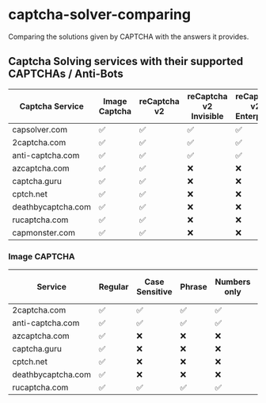 # captcha-solver-comparing
Comparing the solutions given by CAPTCHA with the answers it provides.



## Captcha Solving services with their supported  CAPTCHAs / Anti-Bots

| Captcha Service    | Image Captcha | reCaptcha v2 | reCaptcha v2 Invisible | reCaptcha v2 Enterprise | reCaptcha v3 | reCaptcha v3 Enterprise | FunCaptcha | hCaptcha | hCaptcha Enterprise | Geetest V3 | Geetest V4 | DataDome Captcha | CyberSiara Captcha | AWS Captcha |
|--------------------|---------------|--------------|------------------------|-------------------------|--------------|-------------------------|------------|----------|---------------------|------------|------------|------------------|--------------------|-------------|
| capsolver.com      | ✅             | ✅            | ✅                      | ✅                       | ✅            | ✅                       | ✅          | ✅        | ✅                   | ✅          | ✅          | ✅                | ✅                  | ✅           |
| 2captcha.com       | ✅             | ✅            | ✅                      | ✅                      | ✅            | ✅                       | ✅           | ✅        | ✅                    | ✅           | ✅          | ✅                 | ✅                  | ✅           |
| anti-captcha.com   | ✅             | ✅            | ✅                       | ✅                        | ✅             | ✅                        | ✅          | ✅        | ✅                    | ✅          | ✅          | ❌                | ❌                  | ❌           |
| azcaptcha.com      | ✅             | ✅            | ❌                      | ❌                       | ❌            | ❌                       | ❌          | ✅        | ❌                   | ✅          | ✅          | ❌                | ❌                  | ❌           |
| captcha.guru       | ✅             | ✅            | ❌                      | ❌                       | ❌            | ❌                       | ❌          | ✅        | ❌                   | ✅          | ✅          | ❌                | ❌                  | ❌           |
| cptch.net          | ✅             | ✅            | ❌                      | ❌                       | ❌            | ❌                       | ❌          | ✅        | ❌                   | ✅          | ✅          | ❌                | ❌                  | ❌           |
| deathbycaptcha.com | ✅             | ✅            | ❌                      | ❌                       | ❌            | ❌                       | ❌          | ✅        | ❌                   | ✅          | ✅          | ❌                | ❌                  | ❌           |
| rucaptcha.com      | ✅             | ✅            | ❌                      | ❌                       | ❌            | ❌                       | ❌          | ✅        | ❌                   | ✅          | ✅          | ❌                | ❌                  | ❌           |
| capmonster.com     | ✅             | ✅            | ❌                      | ❌                       | ❌            | ❌                       | ❌          | ✅        | ❌                   | ✅          | ✅          | ❌                | ❌                  | ❌           |


### Image CAPTCHA

| Service          | Regular | Case Sensitive | Phrase | Numbers only | Letters only | Math | Length | Language      | Comment for worker |
|------------------|---------|----------------|--------|--------------|--------------|------|--------|---------------|--------------------|
| 2captcha.com     | ✅       | ✅              | ✅      | ✅            | ✅            | ✅    | ✅      | Cyrillic/Latin| ✅                  |
| anti-captcha.com | ✅       | ✅              | ✅      | ✅            | ✅            | ✅    | ✅      | Latin         | ✅                  |
| azcaptcha.com    | ✅       | ❌              | ❌      | ❌            | ❌            | ❌    | ❌      | Latin         | ✅                  |
| captcha.guru     | ✅       | ❌              | ❌      | ❌            | ❌            | ❌    | ❌      | Latin         | ✅                  |
| cptch.net        | ✅       | ❌              | ❌      | ❌            | ❌            | ❌    | ❌      | Cyrillic/Latin| ❌                  |
| deathbycaptcha.com | ✅     | ❌              | ❌      | ❌            | ❌            | ❌    | ❌      | Latin         | ❌                  |
| rucaptcha.com    | ✅       | ✅              | ✅      | ✅            | ✅            | ✅    | ✅      | Cyrillic/Latin| ✅                  |
